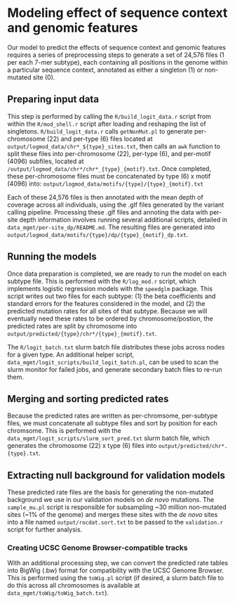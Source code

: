 # Modeling effect of sequence context and genomic features

Our model to predict the effects of sequence context and genomic features requires a series of preprocessing steps to generate a set of 24,576 files (1 per each 7-mer subtype), each containing all positions in the genome within a particular sequence context, annotated as either a singleton (1) or non-mutated site (0).

## Preparing input data
This step is performed by calling the `R/build_logit_data.r` script from within the `R/mod_shell.r` script after loading and reshaping the list of singletons. `R/build_logit_data.r` calls `getNonMut.pl` to generate per-chromosome (22) and per-type (6) files located at `output/logmod_data/chr*_${type}_sites.txt`, then calls an `awk` function to split these files into per-chromosome (22), per-type (6), and per-motif (4096) subfiles, located at `/output/logmod_data/chr*/chr*_{type}_{motif}.txt`. Once completed, these per-chromosome files must be concatenated by type (6) x motif (4096) into: `output/logmod_data/motifs/{type}/{type}_{motif}.txt`

Each of these 24,576 files is then annotated with the mean depth of coverage across all individuals, using the .glf files generated by the variant calling pipeline. Processing these .glf files and annoting the data with per-site depth information involves running several additional scripts, detailed in `data_mgmt/per-site_dp/README.md`. The resulting files are generated into `output/logmod_data/motifs/{type}/dp/{type}_{motif}_dp.txt`.

## Running the models
Once data preparation is completed, we are ready to run the model on each subtype file. This is performed with the `R/log_mod.r` script, which implements logistic regression models with the `speedglm` package. This script writes out two files for each subtype: (1) the beta coefficients and standard errors for the features considered in the model, and (2) the predicted mutation rates for all sites of that subtype. Because we will eventually need these rates to be ordered by chromosome/postion, the predicted rates are split by chromosome into `output/predicted/{type}/chr*/{type}_{motif}.txt`.

The `R/logit_batch.txt` slurm batch file distributes these jobs across nodes for a given type. An additional helper script, `data_mgmt/logit_scripts/build_logit_batch.pl`, can be used to scan the slurm monitor for failed jobs, and generate secondary batch files to re-run them.

## Merging and sorting predicted rates
Because the predicted rates are written as per-chromsome, per-subtype files, we must concatenate all subtype files and sort by position for each chromsome. This is performed with the `data_mgmt/logit_scripts/slurm_sort_pred.txt` slurm batch file, which generates the chromosome (22) x type (6) files into `output/predicted/chr*.{type}.txt`.

## Extracting null background for validation models
These predicted rate files are the basis for generating the non-mutated background we use in our validation models on *de novo* mutations. The `sample_mu.pl` script is responsible for subsampling ~30 million non-mutated sites (~1% of the genome) and merges these sites with the *de novo* sites into a file named `output/rocdat.sort.txt` to be passed to the `validation.r` script for further analysis.

### Creating UCSC Genome Browser-compatible tracks
With an additional processing step, we can convert the predicted rate tables into BigWig (.bw) format for compatibility with the UCSC Genome Browser. This is performed using the `toWig.pl` script (if desired, a slurm batch file to do this across all chromosomes is available at  `data_mgmt/toWig/toWig_batch.txt`).
